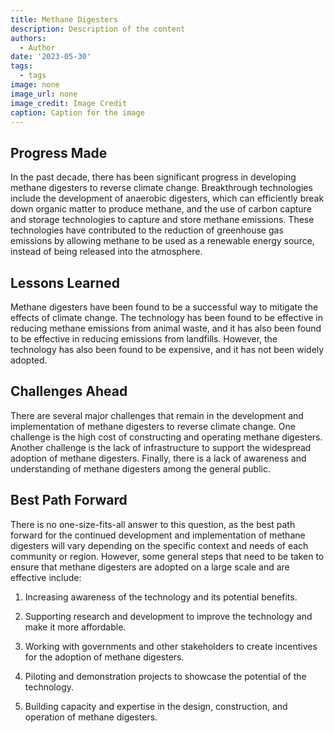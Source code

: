 ```yaml
---
title: Methane Digesters
description: Description of the content
authors:
  - Author
date: '2023-05-30'
tags:
  - tags
image: none
image_url: none
image_credit: Image Credit
caption: Caption for the image
---
```


## Progress Made

In the past decade, there has been significant progress in developing methane digesters to reverse climate change. Breakthrough technologies include the development of anaerobic digesters, which can efficiently break down organic matter to produce methane, and the use of carbon capture and storage technologies to capture and store methane emissions. These technologies have contributed to the reduction of greenhouse gas emissions by allowing methane to be used as a renewable energy source, instead of being released into the atmosphere.

## Lessons Learned

Methane digesters have been found to be a successful way to mitigate the effects of climate change. The technology has been found to be effective in reducing methane emissions from animal waste, and it has also been found to be effective in reducing emissions from landfills. However, the technology has also been found to be expensive, and it has not been widely adopted.

## Challenges Ahead

There are several major challenges that remain in the development and implementation of methane digesters to reverse climate change. One challenge is the high cost of constructing and operating methane digesters. Another challenge is the lack of infrastructure to support the widespread adoption of methane digesters. Finally, there is a lack of awareness and understanding of methane digesters among the general public.

## Best Path Forward

There is no one-size-fits-all answer to this question, as the best path forward for the continued development and implementation of methane digesters will vary depending on the specific context and needs of each community or region. However, some general steps that need to be taken to ensure that methane digesters are adopted on a large scale and are effective include:

1. Increasing awareness of the technology and its potential benefits.

2. Supporting research and development to improve the technology and make it more affordable.

3. Working with governments and other stakeholders to create incentives for the adoption of methane digesters.

4. Piloting and demonstration projects to showcase the potential of the technology.

5. Building capacity and expertise in the design, construction, and operation of methane digesters.
